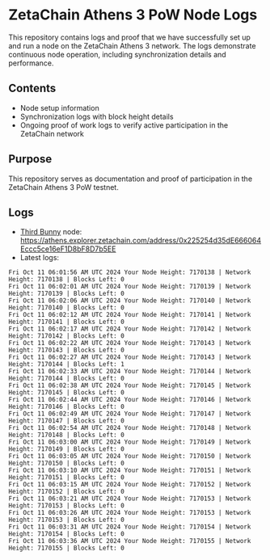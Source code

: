 # ZetaChain Athens 3 PoW Node Logs
This repository contains logs and proof that we have successfully set up and run a node on the ZetaChain Athens 3 network. The logs demonstrate continuous node operation, including synchronization details and performance.

## Contents
- Node setup information
- Synchronization logs with block height details
- Ongoing proof of work logs to verify active participation in the ZetaChain network

## Purpose
This repository serves as documentation and proof of participation in the ZetaChain Athens 3 PoW testnet.

## Logs

- [Third Bunny](https://thirdbunny.xyz/) node: https://athens.explorer.zetachain.com/address/0x225254d35dE666064Eccc5ce16eF1D8bF8D7b5EE
- Latest logs:
```
Fri Oct 11 06:01:56 AM UTC 2024 Your Node Height: 7170138 | Network Height: 7170138 | Blocks Left: 0
Fri Oct 11 06:02:01 AM UTC 2024 Your Node Height: 7170139 | Network Height: 7170139 | Blocks Left: 0
Fri Oct 11 06:02:06 AM UTC 2024 Your Node Height: 7170140 | Network Height: 7170140 | Blocks Left: 0
Fri Oct 11 06:02:12 AM UTC 2024 Your Node Height: 7170141 | Network Height: 7170141 | Blocks Left: 0
Fri Oct 11 06:02:17 AM UTC 2024 Your Node Height: 7170142 | Network Height: 7170142 | Blocks Left: 0
Fri Oct 11 06:02:22 AM UTC 2024 Your Node Height: 7170143 | Network Height: 7170143 | Blocks Left: 0
Fri Oct 11 06:02:27 AM UTC 2024 Your Node Height: 7170143 | Network Height: 7170144 | Blocks Left: 1
Fri Oct 11 06:02:33 AM UTC 2024 Your Node Height: 7170144 | Network Height: 7170144 | Blocks Left: 0
Fri Oct 11 06:02:38 AM UTC 2024 Your Node Height: 7170145 | Network Height: 7170145 | Blocks Left: 0
Fri Oct 11 06:02:44 AM UTC 2024 Your Node Height: 7170146 | Network Height: 7170146 | Blocks Left: 0
Fri Oct 11 06:02:49 AM UTC 2024 Your Node Height: 7170147 | Network Height: 7170147 | Blocks Left: 0
Fri Oct 11 06:02:54 AM UTC 2024 Your Node Height: 7170148 | Network Height: 7170148 | Blocks Left: 0
Fri Oct 11 06:03:00 AM UTC 2024 Your Node Height: 7170149 | Network Height: 7170149 | Blocks Left: 0
Fri Oct 11 06:03:05 AM UTC 2024 Your Node Height: 7170150 | Network Height: 7170150 | Blocks Left: 0
Fri Oct 11 06:03:10 AM UTC 2024 Your Node Height: 7170151 | Network Height: 7170151 | Blocks Left: 0
Fri Oct 11 06:03:15 AM UTC 2024 Your Node Height: 7170152 | Network Height: 7170152 | Blocks Left: 0
Fri Oct 11 06:03:21 AM UTC 2024 Your Node Height: 7170153 | Network Height: 7170153 | Blocks Left: 0
Fri Oct 11 06:03:26 AM UTC 2024 Your Node Height: 7170153 | Network Height: 7170153 | Blocks Left: 0
Fri Oct 11 06:03:31 AM UTC 2024 Your Node Height: 7170154 | Network Height: 7170154 | Blocks Left: 0
Fri Oct 11 06:03:36 AM UTC 2024 Your Node Height: 7170155 | Network Height: 7170155 | Blocks Left: 0
```
